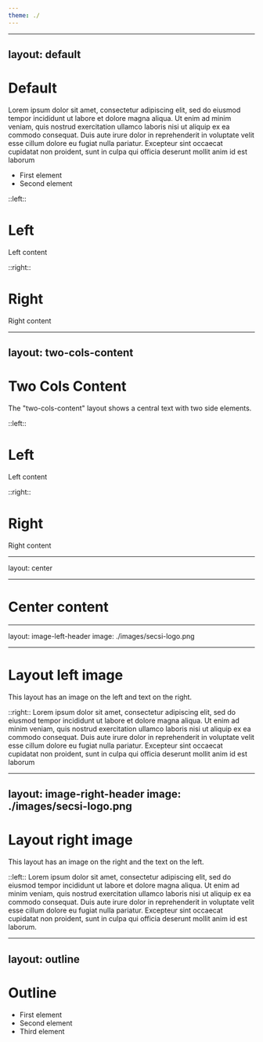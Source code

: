 ```yaml
---
theme: ./
---
```



---
layout: default
---
# Default
Lorem ipsum dolor sit amet, consectetur adipiscing elit, sed do eiusmod tempor incididunt ut labore et dolore magna aliqua. Ut enim ad minim veniam, quis nostrud exercitation ullamco laboris nisi ut aliquip ex ea commodo consequat. Duis aute irure dolor in reprehenderit in voluptate velit esse cillum dolore eu fugiat nulla pariatur. Excepteur sint occaecat cupidatat non proident, sunt in culpa qui officia deserunt mollit anim id est laborum
* First element
* Second element

::left:: 
# Left
Left content

::right:: 
# Right
Right content

---
layout: two-cols-content
---
# Two Cols Content
The "two-cols-content" layout shows a central text with two side elements.

::left:: 
# Left
Left content

::right:: 
# Right
Right content


---
layout: center

---
# Center content



---
layout: image-left-header
image: ./images/secsi-logo.png

---
# Layout left image
This layout has an image on the left and text on the right.

::right::
Lorem ipsum dolor sit amet, consectetur adipiscing elit, sed do eiusmod tempor incididunt ut labore et dolore magna aliqua. Ut enim ad minim veniam, quis nostrud exercitation ullamco laboris nisi ut aliquip ex ea commodo consequat. Duis aute irure dolor in reprehenderit in voluptate velit esse cillum dolore eu fugiat nulla pariatur. Excepteur sint occaecat cupidatat non proident, sunt in culpa qui officia deserunt mollit anim id est laborum

---
layout: image-right-header
image: ./images/secsi-logo.png
---
# Layout right image
This layout has an image on the right and the text on the left.

::left::
Lorem ipsum dolor sit amet, consectetur adipiscing elit, sed do eiusmod tempor incididunt ut labore et dolore magna aliqua. Ut enim ad minim veniam, quis nostrud exercitation ullamco laboris nisi ut aliquip ex ea commodo consequat. Duis aute irure dolor in reprehenderit in voluptate velit esse cillum dolore eu fugiat nulla pariatur. Excepteur sint occaecat cupidatat non proident, sunt in culpa qui officia deserunt mollit anim id est laborum.


---
layout: outline
---
# Outline

* First element
* Second element
* Third element



